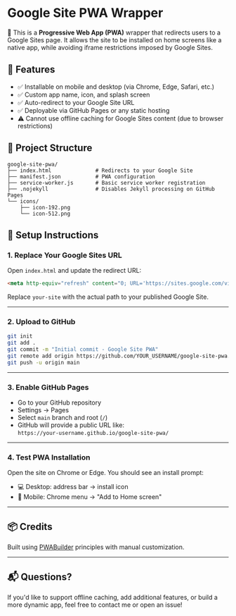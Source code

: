 # Google Site PWA Wrapper

🚀 This is a **Progressive Web App (PWA)** wrapper that redirects users to a Google Sites page. It allows the site to be installed on home screens like a native app, while avoiding iframe restrictions imposed by Google Sites.

## 🧩 Features

- ✅ Installable on mobile and desktop (via Chrome, Edge, Safari, etc.)
- ✅ Custom app name, icon, and splash screen
- ✅ Auto-redirect to your Google Site URL
- ✅ Deployable via GitHub Pages or any static hosting
- ⚠️ Cannot use offline caching for Google Sites content (due to browser restrictions)

## 📁 Project Structure

```
google-site-pwa/
├── index.html              # Redirects to your Google Site
├── manifest.json           # PWA configuration
├── service-worker.js       # Basic service worker registration
├── .nojekyll               # Disables Jekyll processing on GitHub Pages
└── icons/
    ├── icon-192.png
    └── icon-512.png
```

## 🔧 Setup Instructions

### 1. Replace Your Google Sites URL

Open `index.html` and update the redirect URL:

```html
<meta http-equiv="refresh" content="0; URL='https://sites.google.com/view/your-site'" />
```

Replace `your-site` with the actual path to your published Google Site.

---

### 2. Upload to GitHub

```bash
git init
git add .
git commit -m "Initial commit - Google Site PWA"
git remote add origin https://github.com/YOUR_USERNAME/google-site-pwa.git
git push -u origin main
```

---

### 3. Enable GitHub Pages

- Go to your GitHub repository
- Settings → Pages
- Select `main` branch and root (`/`)
- GitHub will provide a public URL like:  
  `https://your-username.github.io/google-site-pwa/`

---

### 4. Test PWA Installation

Open the site on Chrome or Edge. You should see an install prompt:

- 💻 Desktop: address bar → install icon
- 📱 Mobile: Chrome menu → "Add to Home screen"

---

## 📦 Credits

Built using [PWABuilder](https://www.pwabuilder.com) principles with manual customization.

---

## 📬 Questions?

If you'd like to support offline caching, add additional features, or build a more dynamic app, feel free to contact me or open an issue!
